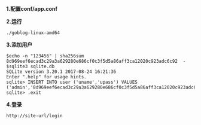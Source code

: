 **1.配置conf/app.conf**

**2.运行**
```
./goblog-linux-amd64
```

**3.添加用户**
```
$echo -n "123456" | sha256sum
8d969eef6ecad3c29a3a629280e686cf0c3f5d5a86aff3ca12020c923adc6c92  -
$sqlite3 sqlite.db           
SQLite version 3.20.1 2017-08-24 16:21:36
Enter ".help" for usage hints.
sqlite> INSERT INTO user ('uname','upass') VALUES ('admin','8d969eef6ecad3c29a3a629280e686cf0c3f5d5a86aff3ca12020c923adc6c92');
sqlite> .exit
```

**4.登录**
```
http://site-url/login
```